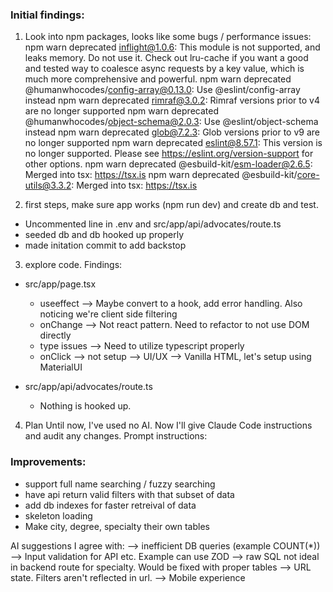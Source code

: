 ### Initial findings:
1) Look into npm packages, looks like some bugs / performance issues:
npm warn deprecated inflight@1.0.6: This module is not supported, and leaks memory. Do not use it. Check out lru-cache if you want a good and tested way to coalesce async requests by a key value, which is much more comprehensive and powerful.
npm warn deprecated @humanwhocodes/config-array@0.13.0: Use @eslint/config-array instead
npm warn deprecated rimraf@3.0.2: Rimraf versions prior to v4 are no longer supported
npm warn deprecated @humanwhocodes/object-schema@2.0.3: Use @eslint/object-schema instead
npm warn deprecated glob@7.2.3: Glob versions prior to v9 are no longer supported
npm warn deprecated eslint@8.57.1: This version is no longer supported. Please see https://eslint.org/version-support for other options.
npm warn deprecated @esbuild-kit/esm-loader@2.6.5: Merged into tsx: https://tsx.is
npm warn deprecated @esbuild-kit/core-utils@3.3.2: Merged into tsx: https://tsx.is


2) first steps, make sure app works (npm run dev) and create db and test.
- Uncommented line in .env and src/app/api/advocates/route.ts
- seeded db and db hooked up properly 
- made initation commit to add backstop


3) explore code.
Findings:
- src/app/page.tsx
    - useeffect --> Maybe convert to a hook, add error handling. Also noticing we're client side filtering
    - onChange --> Not react pattern. Need to refactor to not use DOM directly
    - type issues --> Need to utilize typescript properly
    - onClick --> not setup
    --> UI/UX --> Vanilla HTML, let's setup using MaterialUI

- src/app/api/advocates/route.ts
    - Nothing is hooked up.

4) Plan
Until now, I've used no AI. Now I'll give Claude Code instructions and audit any changes. Prompt instructions:




### Improvements:
- support full name searching / fuzzy searching
- have api return valid filters with that subset of data
- add db indexes for faster retreival of data
- skeleton loading
- Make city, degree, specialty their own tables

AI suggestions I agree with:
--> inefficient DB queries (example COUNT(*))
--> Input validation for API etc. Example can use ZOD
--> raw SQL not ideal in backend route for specialty. Would be fixed with proper tables
--> URL state. Filters aren't reflected in url.
--> Mobile experience
